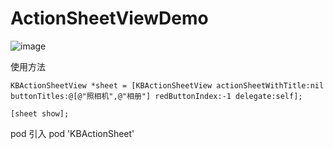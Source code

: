 # ActionSheetViewDemo


 ![image](https://github.com/niuniuKobe/ActionSheetViewDemo/blob/master/KBActionSheetViewDemo/screen.gif)

使用方法

    KBActionSheetView *sheet = [KBActionSheetView actionSheetWithTitle:nil buttonTitles:@[@"照相机",@"相册"] redButtonIndex:-1 delegate:self];
    
    [sheet show];
    
 pod 引入
 pod 'KBActionSheet'
